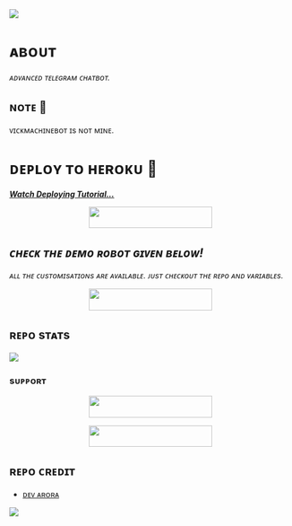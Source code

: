 <img src="https://user-images.githubusercontent.com/73097560/115834477-dbab4500-a447-11eb-908a-139a6edaec5c.gif">

# ᴀʙᴏᴜᴛ
<i>ᴀᴅᴠᴀɴᴄᴇᴅ ᴛᴇʟᴇɢʀᴀᴍ ᴄʜᴀᴛʙᴏᴛ.</i>

## ɴᴏᴛᴇ 📝
ᴠɪᴄᴋᴍᴀᴄʜɪɴᴇʙᴏᴛ ɪs ɴᴏᴛ ᴍɪɴᴇ.

# ᴅᴇᴘʟᴏʏ ᴛᴏ ʜᴇʀᴏᴋᴜ 🚀
<i>**[Watch Deploying Tutorial...](https://youtu.be/81Zn2ZBoUsw)**</i>

<p align="center"><a href="https://dashboard.heroku.com/new?template=https://github.com/LofiGodam/Candy_chatbot"> <img src="https://img.shields.io/badge/Deploy%20To%20Heroku-black?style=for-the-badge&logo=heroku" width="220" height="38.45"/></a></p>


## <i>ᴄʜᴇᴄᴋ ᴛʜᴇ ᴅᴇᴍᴏ ʀᴏʙᴏᴛ ɢɪᴠᴇɴ ʙᴇʟᴏᴡ!</i>
<i>ᴀʟʟ ᴛʜᴇ ᴄᴜsᴛᴏᴍɪsᴀᴛɪᴏɴs ᴀʀᴇ ᴀᴠᴀɪʟᴀʙʟᴇ. ᴊᴜsᴛ ᴄʜᴇᴄᴋᴏᴜᴛ ᴛʜᴇ ʀᴇᴘᴏ ᴀɴᴅ ᴠᴀʀɪᴀʙʟᴇs.</i>
<p align="center"><a href="https://t.me/itz_candy_robot"> <img src="https://img.shields.io/badge/CHECK-Demo%20Robot-black?style=for-the-badge&logo=Telegram" width="220" height="39"/></a></p>

## ʀᴇᴘᴏ sᴛᴀᴛs
<a href="https://github.com/LofiGodam/Candy_chatbot"><img src="https://github-readme-stats.vercel.app/api/pin/?username=its-star-boi&repo=Candy_chatbot&theme=chartreuse-dark"></a>

### sᴜᴘᴘᴏʀᴛ
<p align="center"><a href="https://telegram.me/ODDRAGONS"> <img src="https://img.shields.io/badge/JOIN-SUPPORT%20GROUP-black?style=for-the-badge&logo=Telegram" width="220" height="38.5"/></a></p>
<p align="center"><a href="https://telegram.me/Star_X_Network"> <img src="https://img.shields.io/badge/JOIN-SUPPORT%20CHANNEL-black?style=for-the-badge&logo=Telegram" width="220" height="38.5"/></a></p>

## ʀᴇᴘᴏ ᴄʀᴇᴅɪᴛ 
- [ᴅᴇᴠ ᴀʀᴏʀᴀ](https://github.com/Devarora-0981)


<img src="https://user-images.githubusercontent.com/73097560/115834477-dbab4500-a447-11eb-908a-139a6edaec5c.gif">
